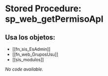 # Stored Procedure: sp_web_getPermisoApl

## Usa los objetos:
- [[fn_sis_EsAdmin]]
- [[fn_web_GruposUsu]]
- [[sis_modulos]]

*No code available.*
